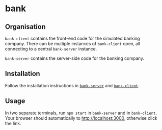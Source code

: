 # bank

## Organisation

`bank-client` contains the front-end code for the simulated banking company. There can be multiple instances of `bank-client` open, all connecting to a central `bank-server` instance.

`bank-server` contains the server-side code for the banking company.

## Installation
Follow the installation instructions in [`bank-server`](bank-server/README.md) and [`bank-client`](bank-client/README.md).

## Usage

In two separate terminals, run `npm start` in `bank-server` and in `bank-client`. Your browser should automatically to [http://localhost:3000](http://localhost:3000), otherwise click the link.